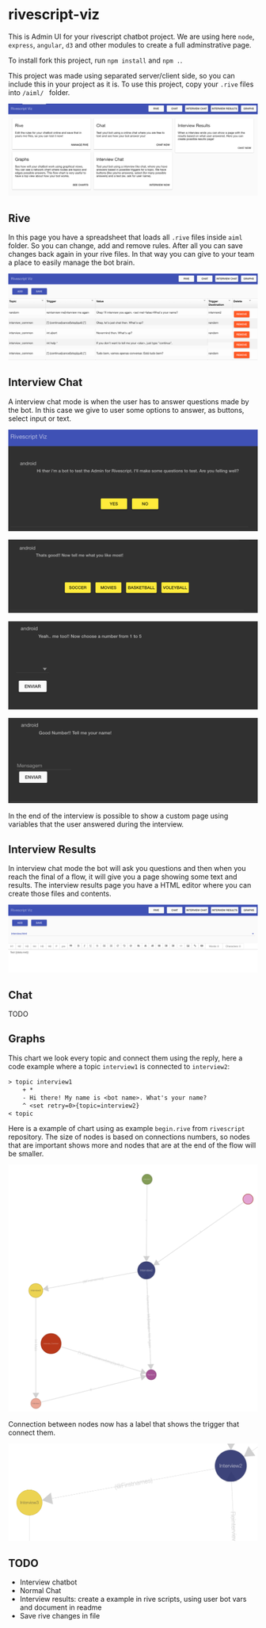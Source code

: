 # rivescript-viz

This is Admin UI for your rivescript chatbot project. We are using here `node`, `express`, `angular`, `d3` and other modules to create a full adminstrative page.

To install fork this project, run `npm install` and `npm .`.

This project was made using separated server/client side, so you can include this in your project as it is. To use this project, copy your `.rive` files into `/aiml/ ` folder.

![Admin GUI](/public/page.png)

## Rive

In this page you have a spreadsheet that loads all `.rive` files inside `aiml` folder. So you can change, add and remove rules. After all you can save changes back again in your rive files. In that way you can give to your team a place to easily manage the bot brain.

![Rive editor](/public/rive.png)

## Interview Chat

A interview chat mode is when the user has to answer questions made by the bot. In this case we give to user some options to answer, as buttons, select input or text.


![Interview results](/public/interview2op.png)

![Interview results](/public/interview4op.png)

![Interview results](/public/interviewmany.png)

![Interview results](/public/interviewmsg.png)

In the end of the interview is possible to show a custom page using variables that the user answered during the interview.

## Interview Results

In interview chat mode the bot will ask you questions and then when you reach the final of a flow, it will give you a page showing some text and results.
The interview results page you have a HTML editor where you can create those files and contents.

![Interview results](/public/interviewresults.png)

## Chat

TODO



## Graphs

This chart we look every topic and connect them using the reply, here a code example where a topic `interview1` is connected to `interview2`:

```rive
> topic interview1
	+ *
	- Hi there! My name is <bot name>. What's your name?
	^ <set retry=0>{topic=interview2}
< topic
```

Here is a example of chart using as example `begin.rive` from `rivescript` repository. The size of nodes is based on connections numbers, so nodes that are important shows more and nodes that are at the end of the flow will be smaller.

![Network Example](/public/graphs.png)

Connection between nodes now has a label that shows the trigger that connect them.

![Connections Example](/public/nodes.png)

## TODO

* Interview chatbot
* Normal Chat
* Interview results: create a example in rive scripts, using user bot vars and document in readme
* Save rive changes in file
